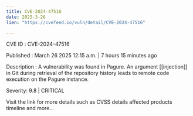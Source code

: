 ```yaml
---
title: CVE-2024-47516
date: 2025-3-26
lien: "https://cvefeed.io/vuln/detail/CVE-2024-47516"

---
```


CVE ID : CVE-2024-47516

Published :  March 26
2025
12:15 a.m. | 7 hours
15 minutes ago

Description : A vulnerability was found in Pagure. An argument [[injection]] in Git during retrieval of the repository history leads to remote code execution on the Pagure instance.

Severity: 9.8 | CRITICAL

Visit the link for more details
such as CVSS details
affected products
timeline
and more...
